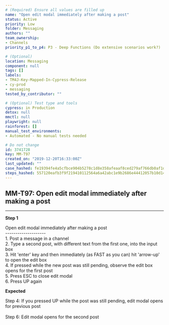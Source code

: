 ```yaml
---
# (Required) Ensure all values are filled up
name: "Open edit modal immediately after making a post"
status: Active
priority: Low
folder: Messaging
authors: ""
team_ownership:
- Channels
priority_p1_to_p4: P3 - Deep Functions (Do extensive scenarios work?)

# (Optional)
location: Messaging
component: null
tags: []
labels:
- TM4J-Key-Mapped-In-Cypress-Release
- cy-prod
- messaging
tested_by_contributor: ""

# (Optional) Test type and tools
cypress: in Production
detox: null
mmctl: null
playwright: null
rainforest: []
manual_test_environments:
- Automated - No manual tests needed

# Do not change
id: 3741728
key: MM-T97
created_on: "2019-12-20T16:33:00Z"
last_updated: ""
case_hashed: fe19394fe4a5cfbce904b5278c1d8e358afeaaf8ced279af766db0af1da629c251f4f6cce97323de999b32e9918f5c1d
steps_hashed: 557120eafb3f9f219410112564a6a42abc1e9b2686e44412057b10d14e111e34b5821f613319d35af4f723e50904c596
---
```


<!-- (Auto-generated) Based on frontmatter's "key" and "name" -->

## MM-T97: Open edit modal immediately after making a post

---

**Step 1**

Open edit modal immediately after making a post\
\--------------------\
1\. Post a message in a channel\
2\. Type a second post, with different text from the first one, into the input box\
3\. Hit 'enter' key and then immediately (as FAST as you can) hit 'arrow-up' to open the edit box\
4\. If pressed while the new post was still pending, observe the edit box opens for the first post\
5\. Press ESC to close edit modal\
6\. Press UP again

**Expected**

Step 4: If you pressed UP while the post was still pending, edit modal opens for previous post\
\
Step 6: Edit modal opens for the second post
